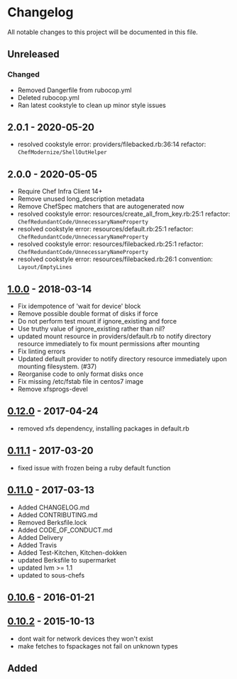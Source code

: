 # Changelog

All notable changes to this project will be documented in this file.

## Unreleased
### Changed
- Removed Dangerfile from rubocop.yml
- Deleted rubocop.yml
- Ran latest cookstyle to clean up minor style issues

## 2.0.1 - 2020-05-20

- resolved cookstyle error: providers/filebacked.rb:36:14 refactor: `ChefModernize/ShellOutHelper`

## 2.0.0 - 2020-05-05

- Require Chef Infra Client 14+
- Remove unused long_description metadata
- Remove ChefSpec matchers that are autogenerated now
- resolved cookstyle error: resources/create_all_from_key.rb:25:1 refactor: `ChefRedundantCode/UnnecessaryNameProperty`
- resolved cookstyle error: resources/default.rb:25:1 refactor: `ChefRedundantCode/UnnecessaryNameProperty`
- resolved cookstyle error: resources/filebacked.rb:25:1 refactor: `ChefRedundantCode/UnnecessaryNameProperty`
- resolved cookstyle error: resources/filebacked.rb:26:1 convention: `Layout/EmptyLines`

## [1.0.0] - 2018-03-14

- Fix idempotence of 'wait for device' block
- Remove possible double format of disks if force
- Do not perform test mount if ignore_existing and force
- Use truthy value of ignore_existing rather than nil?
- updated mount resource in providers/default.rb to notify directory resource immediately to fix mount permissions after mounting
- Fix linting errors
- Updated default provider to notify directory resource immediately upon mounting filesystem. (#37)
- Reorganise code to only format disks once
- Fix missing /etc/fstab file in centos7 image
- Remove xfsprogs-devel

## [0.12.0] - 2017-04-24

- removed xfs dependency, installing packages in default.rb

## [0.11.1] - 2017-03-20

- fixed issue with frozen being a ruby default function

## [0.11.0] - 2017-03-13

- Added CHANGELOG.md
- Added CONTRIBUTING.md
- Removed Berksfile.lock
- Added CODE_OF_CONDUCT.md
- Added Delivery
- Added Travis
- Added Test-Kitchen, Kitchen-dokken
- updated Berksfile to supermarket
- updated lvm >= 1.1
- updated to sous-chefs

## [0.10.6] - 2016-01-21

## [0.10.2] - 2015-10-13

- dont wait for network devices they won't exist
- make fetches to fspackages not fail on unknown types

## Added

[0.10.2]: https://github.com/sous-chefs/filesystem/compare/v0.8.2...v0.10.2
[0.10.6]: https://github.com/sous-chefs/filesystem/compare/v0.10.2...v0.10.6
[0.11.0]: https://github.com/sous-chefs/filesystem/compare/v0.10.6...v0.11.0
[0.11.1]: https://github.com/sous-chefs/filesystem/compare/v0.11.0...v0.11.1
[0.12.0]: https://github.com/sous-chefs/filesystem/compare/v0.11.1...v0.12.0
[1.0.0]: https://github.com/sous-chefs/filesystem/compare/v0.12.0...v1.0.0
[unreleased]: https://github.com/sous-chefs/filesystem/compare/v0.12.0...HEAD
